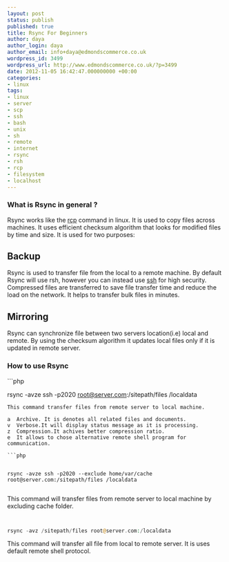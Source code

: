 ```yaml
---
layout: post
status: publish
published: true
title: Rsync For Beginners
author: daya
author_login: daya
author_email: info+daya@edmondscommerce.co.uk
wordpress_id: 3499
wordpress_url: http://www.edmondscommerce.co.uk/?p=3499
date: 2012-11-05 16:42:47.000000000 +00:00
categories:
- linux
tags:
- linux
- server
- scp
- ssh
- bash
- unix
- sh
- remote
- internet
- rsync
- rsh
- rcp
- filesystem
- localhost
---
```

<h3>What is Rsync in general ?</h3>

Rsync works like the <a href="http://linux.about.com/od/commands/l/blcmdl1_rcp.htm" rel="nofollow">rcp</a> command in linux. It is used to copy files across machines. It uses efficient checksum algorithm that looks for modified files by time and size. It is used for two purposes:

<h2>Backup</h2>
 
Rsync is used to transfer file from the local to a remote machine. By default Rsync will use rsh, however you can instead use <a href="http://linux.about.com/od/commands/l/blcmdl1_ssh.htm" rel="nofollow">ssh</a> for high security. Compressed files are transferred to save file transfer time and reduce the load on the network. It helps to transfer bulk files in minutes.

<h2>Mirroring</h2>

Rsync can synchronize file between two servers location(i.e) local and remote. By using the checksum algorithm it updates local files only if it is updated in remote server.

<h3>How to use Rsync</h3> 
```php


rsync -avze ssh -p2020 root@server.com:/sitepath/files   /localdata


```
This command transfer files from remote server to local machine.

a  Archive. It is denotes all related files and documents.
v  Verbose.It will display status message as it is processing.
z  Compression.It achives better compression ratio.
e  It allows to chose alternative remote shell program for communication. 

```php


rsync -avze ssh -p2020 --exclude home/var/cache root@server.com:/sitepath/files /localdata


```

This command will transfer files from remote server to local machine by excluding cache folder.

```php


rsync -avz /sitepath/files root@server.com:/localdata 


```
This command will  transfer all file from local to remote server. It is uses default remote shell protocol.
